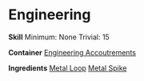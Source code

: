 <!-- TITLE: Belt Buckle -->
<!-- SUBTITLE: A belt buckle for use in, belts! -->

# Engineering
**Skill**
Minimum: None
Trivial: 15

**Container**
[Engineering Accoutrements](engineering-accoutrements)

**Ingredients**
[Metal Loop](metal-loop)
[Metal Spike](metal-spike)